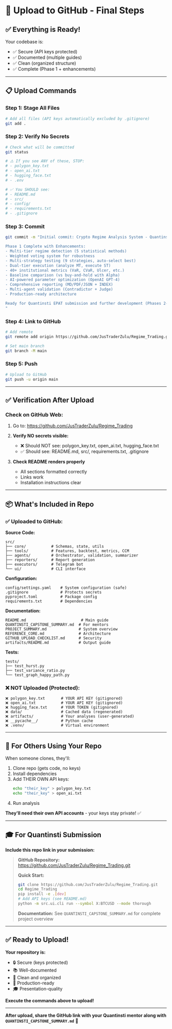 # 🚀 Upload to GitHub - Final Steps

## ✅ **Everything is Ready!**

Your codebase is:
- ✅ Secure (API keys protected)
- ✅ Documented (multiple guides)
- ✅ Clean (organized structure)
- ✅ Complete (Phase 1 + enhancements)

---

## 📋 **Upload Commands**

### **Step 1: Stage All Files**

```bash
# Add all files (API keys automatically excluded by .gitignore)
git add .
```

### **Step 2: Verify No Secrets**

```bash
# Check what will be committed
git status

# ⚠️ If you see ANY of these, STOP:
# - polygon_key.txt
# - open_ai.txt
# - hugging_face.txt
# - .env

# ✅ You SHOULD see:
# - README.md
# - src/
# - config/
# - requirements.txt
# - .gitignore
```

### **Step 3: Commit**

```bash
git commit -m "Initial commit: Crypto Regime Analysis System - Quantinsti Capstone

Phase 1 Complete with Enhancements:
- Multi-tier regime detection (5 statistical methods)
- Weighted voting system for robustness
- Multi-strategy testing (9 strategies, auto-select best)
- Dual-tier execution (analyze MT, execute ST)
- 40+ institutional metrics (VaR, CVaR, Ulcer, etc.)
- Baseline comparison (vs buy-and-hold with Alpha)
- AI-powered parameter optimization (OpenAI GPT-4)
- Comprehensive reporting (MD/PDF/JSON + INDEX)
- Multi-agent validation (Contradictor + Judge)
- Production-ready architecture

Ready for Quantinsti EPAT submission and further development (Phases 2-8).
"
```

### **Step 4: Link to GitHub**

```bash
# Add remote
git remote add origin https://github.com/JusTraderZulu/Regime_Trading.git

# Set main branch
git branch -M main
```

### **Step 5: Push**

```bash
# Upload to GitHub
git push -u origin main
```

---

## ✅ **Verification After Upload**

### **Check on GitHub Web:**

1. Go to: https://github.com/JusTraderZulu/Regime_Trading
2. **Verify NO secrets visible:**
   - ❌ Should NOT see: polygon_key.txt, open_ai.txt, hugging_face.txt
   - ✅ Should see: README.md, src/, requirements.txt, .gitignore

3. **Check README renders properly**
   - All sections formatted correctly
   - Links work
   - Installation instructions clear

---

## 📦 **What's Included in Repo**

### ✅ **Uploaded to GitHub:**

**Source Code:**
```
src/
├── core/           # Schemas, state, utils
├── tools/          # Features, backtest, metrics, CCM
├── agents/         # Orchestrator, validation, summarizer
├── reporters/      # Report generation
├── executors/      # Telegram bot
└── ui/             # CLI interface
```

**Configuration:**
```
config/settings.yaml    # System configuration (safe)
.gitignore              # Protects secrets
pyproject.toml          # Package config
requirements.txt        # Dependencies
```

**Documentation:**
```
README.md                        # Main guide
QUANTINSTI_CAPSTONE_SUMMARY.md  # For mentors
PROJECT_SUMMARY.md              # System overview
REFERENCE_CORE.md               # Architecture
GITHUB_UPLOAD_CHECKLIST.md      # Security
artifacts/README.md             # Output guide
```

**Tests:**
```
tests/
├── test_hurst.py
├── test_variance_ratio.py
└── test_graph_happy_path.py
```

### ❌ **NOT Uploaded (Protected):**

```
❌ polygon_key.txt       # YOUR API KEY (gitignored)
❌ open_ai.txt           # YOUR API KEY (gitignored)
❌ hugging_face.txt      # YOUR TOKEN (gitignored)
❌ data/                 # Cached data (regenerated)
❌ artifacts/            # Your analyses (user-generated)
❌ __pycache__/          # Python cache
❌ .venv/                # Virtual environment
```

---

## 👥 **For Others Using Your Repo**

When someone clones, they'll:

1. Clone repo (gets code, no keys)
2. Install dependencies
3. Add THEIR OWN API keys:
   ```bash
   echo "their_key" > polygon_key.txt
   echo "their_key" > open_ai.txt
   ```
4. Run analysis

**They'll need their own API accounts** - your keys stay private! ✅

---

## 🎓 **For Quantinsti Submission**

**Include this repo link in your submission:**

> **GitHub Repository:** https://github.com/JusTraderZulu/Regime_Trading.git
> 
> **Quick Start:**
> ```bash
> git clone https://github.com/JusTraderZulu/Regime_Trading.git
> cd Regime_Trading  
> pip install -e .[dev]
> # Add API keys (see README.md)
> python -m src.ui.cli run --symbol X:BTCUSD --mode thorough
> ```
>
> **Documentation:** See `QUANTINSTI_CAPSTONE_SUMMARY.md` for complete project overview

---

## ✅ **Ready to Upload!**

**Your repository is:**
- 🔒 Secure (keys protected)
- 📚 Well-documented
- 🧹 Clean and organized
- 🚀 Production-ready
- 🎓 Presentation-quality

**Execute the commands above to upload!**

---

**After upload, share the GitHub link with your Quantinsti mentor along with `QUANTINSTI_CAPSTONE_SUMMARY.md`** 🎉

